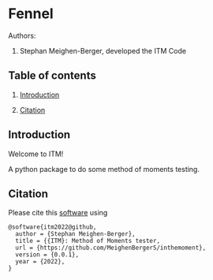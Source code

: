 # Fennel

Authors:

1. Stephan Meighen-Berger, developed the ITM Code

## Table of contents

1. [Introduction](#introduction)

2. [Citation](#citation)

## Introduction <a name="introduction"></a>

Welcome to ITM!

A python package to do some method of moments testing.

## Citation <a name="citation"></a>

Please cite this [software](https://github.com/MeighenBergerS/fennel) using
```
@software{itm2022@github,
  author = {Stephan Meighen-Berger},
  title = {{ITM}: Method of Moments tester,
  url = {https://github.com/MeighenBergerS/inthemoment},
  version = {0.0.1},
  year = {2022},
}
```
